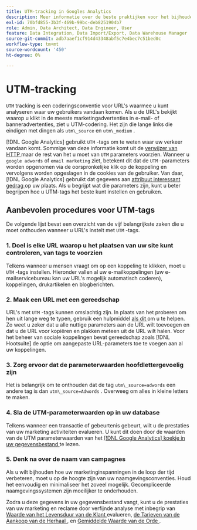 ```yaml
---
title: UTM-tracking in Googles Analytics
description: Meer informatie over de beste praktijken voor het bijhouden van UTM-codes (tagging) in Googles Analytics.
exl-id: 70bfd855-3b3f-469b-99bc-deb8251904b7
role: Admin, Data Architect, Data Engineer, User
feature: Data Integration, Data Import/Export, Data Warehouse Manager
source-git-commit: adb7aaef1cf914d43348abf5c7e4bec7c51bed0c
workflow-type: tm+mt
source-wordcount: '450'
ht-degree: 0%

---
```


# UTM-tracking

`UTM` tracking is een coderingsconventie voor URL&#39;s waarmee u kunt analyseren waar uw gebruikers vandaan komen. Als u de URL&#39;s bekijkt waarop u klikt in de meeste marketingadvertenties in e-mail- of banneradvertenties, ziet u UTM-codering. Het zijn die lange links die eindigen met dingen als `utm\_source` en `utm\_medium` .

[!DNL Google Analytics] gebruikt `UTM` -tags om te weten waar uw verkeer vandaan komt. Sommige van deze informatie komt uit de [ verwijzer van HTTP ](https://en.wikipedia.org/wiki/HTTP_referer) maar de rest van het u moet van `UTM` parameters voorzien. Wanneer u `google adwords` of `email marketing` ziet, betekent dit dat de `UTM` -parameters worden opgenomen via de oorspronkelijke klik op de koppeling en vervolgens worden opgeslagen in de cookies van de gebruiker. Van daar, [!DNL Google Analytics] gebruikt dat gegevens aan [ attribuut interessant gedrag ](../data-analyst/analysis/google-track-user-acq.md) op uw plaats. Als u begrijpt wat die parameters zijn, kunt u beter begrijpen hoe u UTM-tags het beste kunt instellen en gebruiken.

## Aanbevolen procedures voor UTM-tags

De volgende lijst bevat een overzicht van de vijf belangrijkste zaken die u moet onthouden wanneer u URL&#39;s instelt met `UTM` -tags.

### 1. Doel is elke URL waarop u het plaatsen van uw site kunt controleren, van tags te voorzien

Telkens wanneer u mensen vraagt om op een koppeling te klikken, moet u `UTM` -tags instellen. Hieronder vallen al uw e-mailkoppelingen (uw e-mailservicebureau kan uw URL&#39;s mogelijk automatisch coderen), koppelingen, drukartikelen en blogberichten.

### 2. Maak een URL met een gereedschap

URL&#39;s met `UTM` -tags kunnen omslachtig zijn. In plaats van het proberen om hen uit lange weg te typen, gebruik een hulpmiddel [ als dit ](https://support.google.com/analytics/answer/1033867?hl=en) om u te helpen. Zo weet u zeker dat u alle nuttige parameters aan de URL wilt toevoegen en dat u de URL voor kopiëren en plakken meteen uit de URL wilt halen. Voor het beheer van sociale koppelingen bevat gereedschap zoals [!DNL Hootsuite] de optie om aangepaste URL-parameters toe te voegen aan al uw koppelingen.

### 3. Zorg ervoor dat de parameterwaarden hoofdlettergevoelig zijn

Het is belangrijk om te onthouden dat de tag `utm\_source=adwords` een andere tag is dan `utm\_source=Adwords` . Overweeg om alles in kleine letters te maken.

### 4. Sla de UTM-parameterwaarden op in uw database

Telkens wanneer een transactie of gebeurtenis gebeurt, wilt u de prestaties van uw marketing activiteiten evalueren. U kunt dit doen door de waarden van de UTM parameterwaarden van het [[!DNL Google Analytics]  koekje in uw gegevensbestand ](../data-analyst/analysis/google-track-user-acq.md) te lezen.

### 5. Denk na over de naam van campagnes

Als u wilt bijhouden hoe uw marketinginspanningen in de loop der tijd verbeteren, moet u op de hoogte zijn van uw naamgevingsconventies. Houd het eenvoudig en minimaliseer het zoveel mogelijk. Gecompliceerde naamgevingssystemen zijn moeilijker te onderhouden.

Zodra u deze gegevens in uw gegevensbestand vangt, kunt u de prestaties van uw marketing en reclame door verfijnde analyse met inbegrip van [ Waarde van het Levensduur van de Klant ](../data-analyst/analysis/ess-expected-ltv.md) evalueren, [ de Tarieven van de Aankoop van de Herhaal ](../data-analyst/analysis/repurchase-behavior.md), en [ Gemiddelde Waarde van de Orde ](../data-analyst/analysis/basic-analytics.md).
